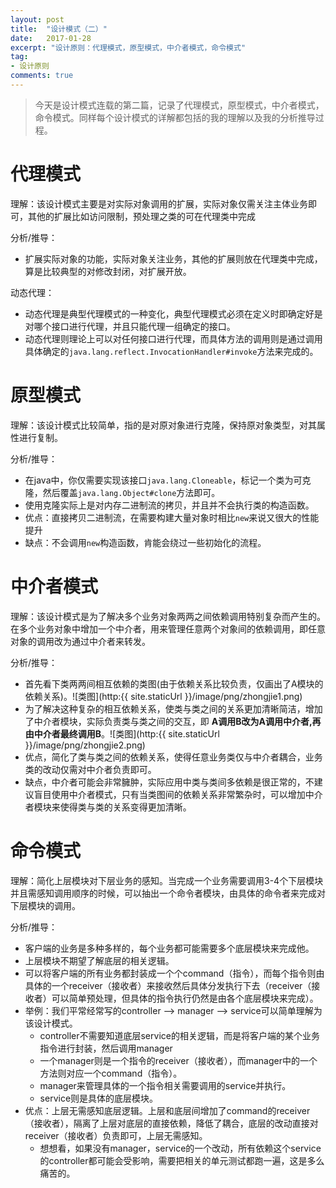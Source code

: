 ```yaml
---
layout: post
title:  "设计模式（二）"
date:   2017-01-28
excerpt: "设计原则：代理模式，原型模式，中介者模式，命令模式"
tag:
- 设计原则
comments: true
---
```

> 今天是设计模式连载的第二篇，记录了代理模式，原型模式，中介者模式，命令模式。同样每个设计模式的详解都包括的我的理解以及我的分析推导过程。

# 代理模式
理解：该设计模式主要是对实际对象调用的扩展，实际对象仅需关注主体业务即可，其他的扩展比如访问限制，预处理之类的可在代理类中完成

分析/推导：

* 扩展实际对象的功能，实际对象关注业务，其他的扩展则放在代理类中完成，算是比较典型的对修改封闭，对扩展开放。

动态代理：

* 动态代理是典型代理模式的一种变化，典型代理模式必须在定义时即确定好是对哪个接口进行代理，并且只能代理一组确定的接口。
* 动态代理则理论上可以对任何接口进行代理，而具体方法的调用则是通过调用具体确定的```java.lang.reflect.InvocationHandler#invoke```方法来完成的。

# 原型模式
理解：该设计模式比较简单，指的是对原对象进行克隆，保持原对象类型，对其属性进行复制。

分析/推导：

* 在java中，你仅需要实现该接口```java.lang.Cloneable```，标记一个类为可克隆，然后覆盖```java.lang.Object#clone```方法即可。
* 使用克隆实际上是对内存二进制流的拷贝，并且并不会执行类的构造函数。
* 优点：直接拷贝二进制流，在需要构建大量对象时相比```new```来说又很大的性能提升
* 缺点：不会调用```new```构造函数，肯能会绕过一些初始化的流程。

# 中介者模式
理解：该设计模式是为了解决多个业务对象两两之间依赖调用特别复杂而产生的。在多个业务对象中增加一个中介者，用来管理任意两个对象间的依赖调用，即任意对象的调用改为通过中介者来转发。

分析/推导：

* 首先看下类两两间相互依赖的类图(由于依赖关系比较负责，仅画出了A模块的依赖关系)。![类图](http:{{ site.staticUrl }}/image/png/zhongjie1.png)
* 为了解决这种复杂的相互依赖关系，使类与类之间的关系更加清晰简洁，增加了中介者模块，实际负责类与类之间的交互，即 __A调用B改为A调用中介者,再由中介者最终调用B__。![类图](http:{{ site.staticUrl }}/image/png/zhongjie2.png)
* 优点，简化了类与类之间的依赖关系，使得任意业务类仅与中介者耦合，业务类的改动仅需对中介者负责即可。
* 缺点，中介者可能会非常臃肿，实际应用中类与类间多依赖是很正常的，不建议盲目使用中介者模式，只有当类图间的依赖关系非常繁杂时，可以增加中介者模块来使得类与类的关系变得更加清晰。

# 命令模式
理解：简化上层模块对下层业务的感知。当完成一个业务需要调用3-4个下层模块并且需感知调用顺序的时候，可以抽出一个命令者模块，由具体的命令者来完成对下层模块的调用。

分析/推导：

* 客户端的业务是多种多样的，每个业务都可能需要多个底层模块来完成他。
* 上层模块不期望了解底层的相关逻辑。
* 可以将客户端的所有业务都封装成一个个command（指令），而每个指令则由具体的一个receiver（接收者）来接收然后具体分发执行下去（receiver（接收者）可以简单预处理，但具体的指令执行仍然是由各个底层模块来完成）。
* 举例：我们平常经常写的controller --> manager --> service可以简单理解为该设计模式。
    * controller不需要知道底层service的相关逻辑，而是将客户端的某个业务指令进行封装，然后调用manager
    * 一个manager则是一个指令的receiver（接收者），而manager中的一个方法则对应一个command（指令）。
    * manager来管理具体的一个指令相关需要调用的service并执行。
    * service则是具体的底层模块。
* 优点：上层无需感知底层逻辑。上层和底层间增加了command的receiver（接收者），隔离了上层对底层的直接依赖，降低了耦合，底层的改动直接对receiver（接收者）负责即可，上层无需感知。
    * 想想看，如果没有manager，service的一个改动，所有依赖这个service的controller都可能会受影响，需要把相关的单元测试都跑一遍，这是多么痛苦的。